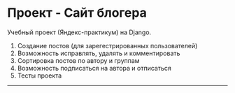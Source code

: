 # Проект - Сайт блогера

Учебный проект (Яндекс-практикум) на Django.

1. Создание постов (для зарегестрированных пользователей)
2. Возможность исправлять, удалять и комментировать 
3. Сортировка постов по автору и группам
4. Возможность подписаться на автора и отписаться 
5. Тесты проекта

-----